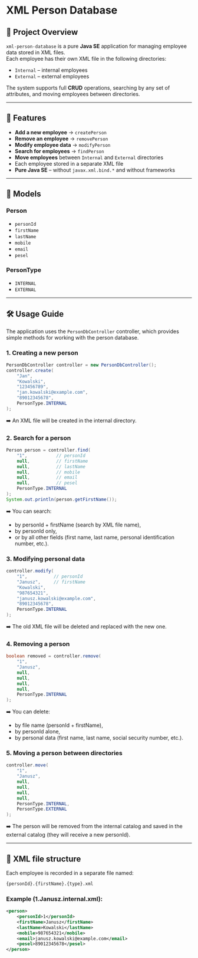 # XML Person Database

## 📌 Project Overview
`xml-person-database` is a pure **Java SE** application for managing employee data stored in XML files.  
Each employee has their own XML file in the following directories:

- `Internal` – internal employees
- `External` – external employees

The system supports full **CRUD** operations, searching by any set of attributes, and moving employees between directories.

---

## 🚀 Features
- **Add a new employee** → `createPerson`
- **Remove an employee** → `removePerson`
- **Modify employee data** → `modifyPerson`
- **Search for employees** → `findPerson`
- **Move employees** between `Internal` and `External` directories
- Each employee stored in a separate XML file
- **Pure Java SE** – without `javax.xml.bind.*` and without frameworks

---

## 📂 Models

### Person
- `personId`
- `firstName`
- `lastName`
- `mobile`
- `email`
- `pesel`

### PersonType
- `INTERNAL`
- `EXTERNAL`

---

## 🛠 Usage Guide

The application uses the `PersonDbController` controller, which provides simple methods for working with the person database.

### 1. Creating a new person
```java
PersonDbController controller = new PersonDbController();
controller.create(
    "Jan", 
    "Kowalski", 
    "123456789", 
    "jan.kowalski@example.com", 
    "89012345678", 
    PersonType.INTERNAL
);
```
➡️ An XML file will be created in the internal directory.

### 2. Search for a person
```java
Person person = controller.find(
    "1",           // personId
    null,          // firstName
    null,          // lastName
    null,          // mobile
    null,          // email
    null,          // pesel
    PersonType.INTERNAL
);
System.out.println(person.getFirstName());
```
➡️ You can search:

- by personId + firstName (search by XML file name),
- by personId only,
- or by all other fields (first name, last name, personal identification number, etc.).

### 3. Modifying personal data
```java
controller.modify(
    "1",          // personId
    "Janusz",     // firstName
    "Kowalski", 
    "987654321", 
    "janusz.kowalski@example.com", 
    "89012345678", 
    PersonType.INTERNAL
);
```
➡️ The old XML file will be deleted and replaced with the new one.

### 4. Removing a person
```java
boolean removed = controller.remove(
    "1", 
    "Janusz", 
    null, 
    null, 
    null, 
    null, 
    PersonType.INTERNAL
);
```
➡️ You can delete:

- by file name (personId + firstName),
- by personId alone,
- by personal data (first name, last name, social security number, etc.).

### 5. Moving a person between directories
```java
controller.move(
    "1", 
    "Janusz", 
    null, 
    null, 
    null, 
    null, 
    PersonType.INTERNAL, 
    PersonType.EXTERNAL
);
```
➡️ The person will be removed from the internal catalog and saved in the external catalog (they will receive a new personId).

---

## 📑 XML file structure

Each employee is recorded in a separate file named:
```txt
{personId}.{firstName}.{type}.xml
```
### Example (1.Janusz.internal.xml):
```xml
<person>
    <personId>1</personId>
    <firstName>Janusz</firstName>
    <lastName>Kowalski</lastName>
    <mobile>987654321</mobile>
    <email>janusz.kowalski@example.com</email>
    <pesel>89012345678</pesel>
</person>
```
